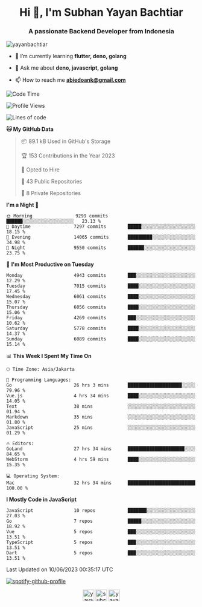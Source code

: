 <h1 align="center">Hi 👋, I'm Subhan Yayan Bachtiar</h1>
<h3 align="center">A passionate Backend Developer from Indonesia</h3>

<p align="left"> <img src="https://komarev.com/ghpvc/?username=yayanbachtiar" alt="yayanbachtiar" /> </p>

- 🌱 I’m currently learning **flutter, deno, golang**

- 💬 Ask me about **deno, javascript, golang**

- 📫 How to reach me **abiedoank@gmail.com**

<!--START_SECTION:waka-->
![Code Time](http://img.shields.io/badge/Code%20Time-5%2C459%20hrs%2032%20mins-blue)

![Profile Views](http://img.shields.io/badge/Profile%20Views-0-blue)

![Lines of code](https://img.shields.io/badge/From%20Hello%20World%20I%27ve%20Written-44.4%20million%20lines%20of%20code-blue)

**🐱 My GitHub Data** 

> 📦 89.1 kB Used in GitHub's Storage 
 > 
> 🏆 153 Contributions in the Year 2023
 > 
> 💼 Opted to Hire
 > 
> 📜 43 Public Repositories 
 > 
> 🔑 8 Private Repositories 
 > 
**I'm a Night 🦉** 

```text
🌞 Morning                9299 commits        ██████░░░░░░░░░░░░░░░░░░░   23.13 % 
🌆 Daytime                7297 commits        █████░░░░░░░░░░░░░░░░░░░░   18.15 % 
🌃 Evening                14065 commits       █████████░░░░░░░░░░░░░░░░   34.98 % 
🌙 Night                  9550 commits        ██████░░░░░░░░░░░░░░░░░░░   23.75 % 
```
📅 **I'm Most Productive on Tuesday** 

```text
Monday                   4943 commits        ███░░░░░░░░░░░░░░░░░░░░░░   12.29 % 
Tuesday                  7015 commits        ████░░░░░░░░░░░░░░░░░░░░░   17.45 % 
Wednesday                6061 commits        ████░░░░░░░░░░░░░░░░░░░░░   15.07 % 
Thursday                 6056 commits        ████░░░░░░░░░░░░░░░░░░░░░   15.06 % 
Friday                   4269 commits        ███░░░░░░░░░░░░░░░░░░░░░░   10.62 % 
Saturday                 5778 commits        ████░░░░░░░░░░░░░░░░░░░░░   14.37 % 
Sunday                   6089 commits        ████░░░░░░░░░░░░░░░░░░░░░   15.14 % 
```


📊 **This Week I Spent My Time On** 

```text
🕑︎ Time Zone: Asia/Jakarta

💬 Programming Languages: 
Go                       26 hrs 3 mins       ████████████████████░░░░░   79.96 % 
Vue.js                   4 hrs 34 mins       ████░░░░░░░░░░░░░░░░░░░░░   14.05 % 
Text                     38 mins             ░░░░░░░░░░░░░░░░░░░░░░░░░   01.94 % 
Markdown                 35 mins             ░░░░░░░░░░░░░░░░░░░░░░░░░   01.80 % 
JavaScript               25 mins             ░░░░░░░░░░░░░░░░░░░░░░░░░   01.29 % 

🔥 Editors: 
GoLand                   27 hrs 34 mins      █████████████████████░░░░   84.65 % 
WebStorm                 4 hrs 59 mins       ████░░░░░░░░░░░░░░░░░░░░░   15.35 % 

💻 Operating System: 
Mac                      32 hrs 34 mins      █████████████████████████   100.00 % 
```

**I Mostly Code in JavaScript** 

```text
JavaScript               10 repos            ███████░░░░░░░░░░░░░░░░░░   27.03 % 
Go                       7 repos             █████░░░░░░░░░░░░░░░░░░░░   18.92 % 
Vue                      5 repos             ███░░░░░░░░░░░░░░░░░░░░░░   13.51 % 
TypeScript               5 repos             ███░░░░░░░░░░░░░░░░░░░░░░   13.51 % 
Dart                     5 repos             ███░░░░░░░░░░░░░░░░░░░░░░   13.51 % 
```




 Last Updated on 10/06/2023 00:35:17 UTC
<!--END_SECTION:waka-->

[![spotify-github-profile](https://spotify-github-profile.vercel.app/api/view?uid=31qtu2k4v3mbxp7clcmm6imuqq6e&cover_image=true&theme=default&show_offline=false&bar_color=53b14f&bar_color_cover=true)](https://github.com/kittinan/spotify-github-profile)


<p align="center">
<a href="https://dev.to/yayanbachtiar" target="blank"><img align="center" src="https://cdn.jsdelivr.net/npm/simple-icons@3.0.1/icons/dev-dot-to.svg" alt="yayanbachtiar" height="30" width="30" /></a>
<a href="https://linkedin.com/in/subchanyayanbachtiar" target="blank"><img align="center" src="https://cdn.jsdelivr.net/npm/simple-icons@3.0.1/icons/linkedin.svg" alt="subchanyayanbachtiar" height="30" width="30" /></a>
<a href="https://codesandbox.com/yayanbachtiar" target="blank"><img align="center" src="https://cdn.jsdelivr.net/npm/simple-icons@3.0.1/icons/codesandbox.svg" alt="yayanbachtiar" height="30" width="30" /></a>
</p>
